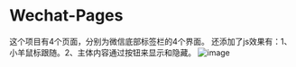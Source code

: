 # Wechat-Pages
这个项目有4个页面，分别为微信底部标签栏的4个界面。
还添加了js效果有：1、小羊鼠标跟随。2、主体内容通过按钮来显示和隐藏。
![image](https://user-images.githubusercontent.com/107972774/174944386-f7e5a584-6d86-4da5-9867-a6341bcfedd0.png)
